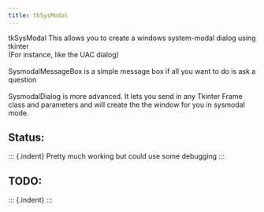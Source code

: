 ```yaml
---
title: tkSysModal
---
```


tkSysModal This allows you to create a windows system-modal dialog using
tkinter\
(For instance, like the UAC dialog)\
\
SysmodalMessageBox is a simple message box if all you want to do is ask
a question\
\
SysmodalDialog is more advanced. It lets you send in any Tkinter Frame
class and parameters and will create the the window for you in sysmodal
mode.

Status:
-------

::: {.indent}
Pretty much working but could use some debugging
:::

TODO:
-----

::: {.indent}
:::